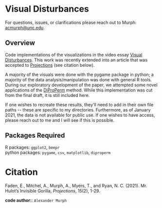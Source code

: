 # Visual Disturbances

For questions, issues, or clarifications please reach out to Murph: <acmurph@unc.edu>.

## Overview

Code implementations of the visualizations in the video essay [Visual Disturbances](http://mediacommons.org/intransition/visual-disturbances).  This work was recently extended into an article that was accepted to [Projections](https://www.berghahnjournals.com/view/journals/projections/projections-overview.xml) (see citation below).

A majority of the visuals were done with the pygame package in python; a majority of the data analysis/manipulation was done with general R tools.  During our exploratory development of the paper, we attempted some novel applications of the [DiProPerm](https://pypi.org/project/diproperm/) method.  While this implementation was cut from the final draft, it is still included here.

If one wishes to recreate these results, they'll need to add in their own file paths -- these are specific to my directories.  Furthermore, as of January 2021, the data is not available for public use.  If one wishes to have access, please reach out to me and I will see if this is possible.

## Packages Required

R packages: `ggplot2`, `beepr` <br>
python packages: `pygame`, `csv`, `matplotlib`, `diproperm`

Citation
============

Faden, E., Mitchel, A., Murph, A., Myers, T., and Ryan, N. C. (2021). Mr. Hulot’s Invisible Gorilla, <em>Projections</em>, 15(2), 1-29. 

**code author:**: `Alexander Murph`
